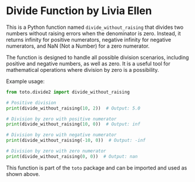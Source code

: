 # Divide Function by Livia Ellen
This is a Python function named `divide_without_raising` that divides two numbers without raising errors when the denominator is zero. Instead, it returns infinity for positive numerators, negative infinity for negative numerators, and NaN (Not a Number) for a zero numerator.

The function is designed to handle all possible division scenarios, including positive and negative numbers, as well as zero. It is a useful tool for mathematical operations where division by zero is a possibility.

Example usage:
```python
from toto.divide2 import divide_without_raising

# Positive division
print(divide_without_raising(10, 2))  # Output: 5.0

# Division by zero with positive numerator
print(divide_without_raising(10, 0))  # Output: inf

# Division by zero with negative numerator
print(divide_without_raising(-10, 0))  # Output: -inf

# Division by zero with zero numerator
print(divide_without_raising(0, 0))  # Output: nan
```
This function is part of the `toto` package and can be imported and used as shown above.
